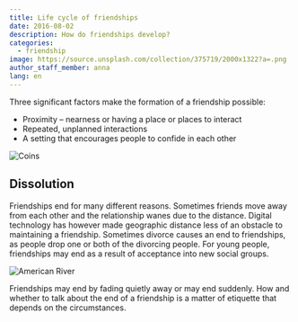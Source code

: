 ```yaml
---
title: Life cycle of friendships
date: 2016-08-02
description: How do friendships develop?
categories:
  - friendship
image: https://source.unsplash.com/collection/375719/2000x1322?a=.png
author_staff_member: anna
lang: en
---
```

Three significant factors make the formation of a friendship possible:

* Proximity – nearness or having a place or places to interact
* Repeated, unplanned interactions
* A setting that encourages people to confide in each other

![Coins](https://source.unsplash.com/random/1500x1000)

## Dissolution
Friendships end for many different reasons. Sometimes friends move away from each other and the relationship wanes due to the distance. Digital technology has however made geographic distance less of an obstacle to maintaining a friendship. Sometimes divorce causes an end to friendships, as people drop one or both of the divorcing people. For young people, friendships may end as a result of acceptance into new social groups.

![American River](https://source.unsplash.com/random/1500x1001)

Friendships may end by fading quietly away or may end suddenly. How and whether to talk about the end of a friendship is a matter of etiquette that depends on the circumstances.
